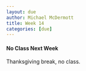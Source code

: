 ```yaml
---
layout: due
author: Michael McDermott
title: Week 14
categories: [due]
---
```


#### No Class Next Week
Thanksgiving break, no class.
